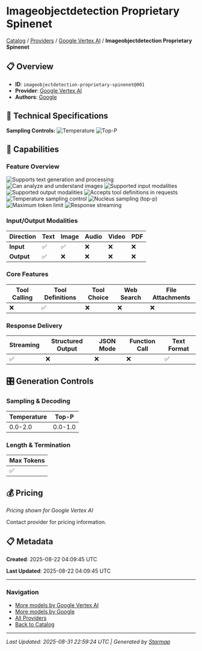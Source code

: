 # Imageobjectdetection Proprietary Spinenet
  
[Catalog](../../../..) / [Providers](../../..) / [Google Vertex AI](../..) / **Imageobjectdetection Proprietary Spinenet**


## 📋 Overview
  
- **ID**: `imageobjectdetection-proprietary-spinenet@001`
- **Provider**: [Google Vertex AI](../)
- **Authors**: [Google](../../../authors/google/)
  
## 🔬 Technical Specifications
  
**Sampling Controls:** ![Temperature](https://img.shields.io/badge/temperature-supported-red) ![Top-P](https://img.shields.io/badge/top__p-supported-red)
  
  
## 🎯 Capabilities
  
### Feature Overview
  
![Supports text generation and processing](https://img.shields.io/badge/text-✓-blue) ![Can analyze and understand images](https://img.shields.io/badge/vision-✓-purple) ![Supported input modalities](https://img.shields.io/badge/input-text,image-teal) ![Supported output modalities](https://img.shields.io/badge/output-text-cyan) ![Accepts tool definitions in requests](https://img.shields.io/badge/tools-✓-yellow) ![Temperature sampling control](https://img.shields.io/badge/temperature-core-red) ![Nucleus sampling (top-p)](https://img.shields.io/badge/top__p-core-red) ![Maximum token limit](https://img.shields.io/badge/max__tokens-core-blue) ![Response streaming](https://img.shields.io/badge/streaming-✓-cyan)
  
  
### Input/Output Modalities
  
| Direction | Text | Image | Audio | Video | PDF |
|---------|---------|---------|---------|---------|---------|
| **Input** | ✅ | ✅ | ❌ | ❌ | ❌ |
| **Output** | ✅ | ❌ | ❌ | ❌ | ❌ |

  
### Core Features
  
| Tool Calling | Tool Definitions | Tool Choice | Web Search | File Attachments |
|---------|---------|---------|---------|---------|
| ❌ | ✅ | ❌ | ❌ | ❌ |

  
### Response Delivery
  
| Streaming | Structured Output | JSON Mode | Function Call | Text Format |
|---------|---------|---------|---------|---------|
| ✅ | ❌ | ❌ | ❌ | ✅ |

  
## 🎛️ Generation Controls
  
### Sampling & Decoding
  
| Temperature | Top-P |
|---------|---------|
| 0.0-2.0 | 0.0-1.0 |

  
### Length & Termination
  
| Max Tokens |
|---------|
| ✅ |

  
## 💰 Pricing
  
*Pricing shown for Google Vertex AI*
  
  
Contact provider for pricing information.
  
## 📋 Metadata
  
**Created**: 2025-08-22 04:09:45 UTC
  
**Last Updated**: 2025-08-22 04:09:45 UTC
  
  
---
  
  
### Navigation

- [More models by Google Vertex AI](../)
- [More models by Google](../../../../authors/google/)
- [All Providers](../../../../providers)
- [Back to Catalog](../../../..)


---
_Last Updated: 2025-08-31 22:59:24 UTC | Generated by [Starmap](https://github.com/agentstation/starmap)_
